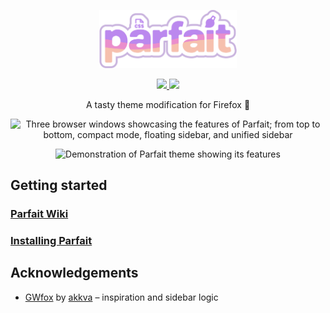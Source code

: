 <p align="center"><img width="220" src="https://github.com/reizumii/parfait/blob/master/parfait/assets/logo/logo.png" alt="Parfait logo"></p>

<p align="center">
  <a href="https://github.com/reizumii/parfait/releases/latest">
    <img src="https://img.shields.io/github/v/release/reizumii/parfait?style=for-the-badge&label=version&color=dcb9ff">
  </a>
  <a href="https://www.firefox.com/">
    <img src="https://img.shields.io/badge/firefox-144-ff8a50?style=for-the-badge&logo=firefoxbrowser&logoColor=ff8a50">
  </a>
</p>

<p align="center">A tasty theme modification for Firefox 🦊</p>

<p align="center">
  <img width="1920" src="https://github.com/user-attachments/assets/48a4a24c-ceec-4d8b-9d29-bbd5ef52cb37" alt="Three browser windows showcasing the features of Parfait; from top to bottom, compact mode, floating sidebar, and unified sidebar">
</p>

<p align="center">
  <img width="1000" src="https://github.com/user-attachments/assets/03371cd4-3400-4492-8067-bf6b522f09ac" alt="Demonstration of Parfait theme showing its features">
</p>

## Getting started

### [Parfait Wiki](https://github.com/reizumii/parfait/wiki)

### [Installing Parfait](https://github.com/reizumii/parfait/wiki/Installing-Parfait)

## Acknowledgements

- [GWfox](https://github.com/akkva/gwfox) by [akkva](https://github.com/akkva) – inspiration and sidebar logic